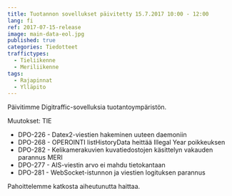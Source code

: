 ```yaml
---
title: Tuotannon sovellukset päivitetty 15.7.2017 10:00 - 12:00
lang: fi
ref: 2017-07-15-release
image: main-data-eol.jpg
published: true
categories: Tiedotteet
traffictypes: 
  - Tieliikenne
  - Meriliikenne
tags:
  - Rajapinnat
  - Ylläpito
---
```


Päivitimme Digitraffic-sovelluksia tuotantoympäristön.

Muutokset:
TIE
- DPO-226 - Datex2-viestien hakeminen uuteen daemoniin
- DPO-268 - OPEROINTI listHistoryData heittää Illegal Year poikkeuksen
- DPO-282 - Kelikamerakuvien kuvatiedostojen käsittelyn vakauden parannus
MERI
- DPO-277 - AIS-viestin arvo ei mahdu tietokantaan
- DPO-281 - WebSocket-istunnon ja viestien logituksen parannus


Pahoittelemme katkosta aiheutunutta haittaa.
